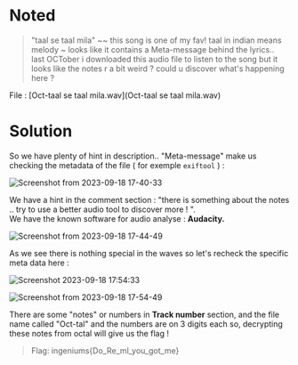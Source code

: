 # Noted

> "taal se taal mila" ~~ this song is one of my fav! taal in indian means melody ~ looks like it contains a Meta-message behind the lyrics.. <br>
last OCTober i downloaded this audio file to listen to the song but it looks like the notes r a bit weird ?
could u discover what's happening here ?

File : [Oct-taal se taal mila.wav](Oct-taal se taal mila.wav)

# Solution 

So we have plenty of hint in description..
"Meta-message" make us checking the metadata of the file ( for exemple `exiftool` ) :

![Screenshot from 2023-09-18 17-40-33](https://github.com/shadow1004/Ingeniums-Internal-CTF-2023-writeups/assets/68519098/7dec736b-2f56-4c8f-931d-51cd771a9a11)

We have a hint in the comment section : "there is something about the notes .. try to use a better audio tool to discover more !
". <br>
We have the known software for audio analyse : **Audacity.**

![Screenshot from 2023-09-18 17-44-49](https://github.com/shadow1004/Ingeniums-Internal-CTF-2023-writeups/assets/68519098/8af531e6-816e-47dd-9cf7-3dd936d874cf)


As we see there is nothing special in the waves so let's recheck the specific meta data here : 

![Screenshot 2023-09-18 17:54:33](https://github.com/shadow1004/Ingeniums-Internal-CTF-2023-writeups/assets/68519098/dad553a4-c35c-4013-94b0-e043e0df3fe0)

![Screenshot from 2023-09-18 17-54-49](https://github.com/shadow1004/Ingeniums-Internal-CTF-2023-writeups/assets/68519098/35568904-30b4-4782-a859-9b0f3ec37e43)

There are some "notes" or numbers in **Track number** section,
and the file name called "Oct-tal" and the numbers are on 3 digits each so,
decrypting these notes from octal will give us the flag ! 

>Flag: ingeniums{Do_Re_mI_you_got_me}

